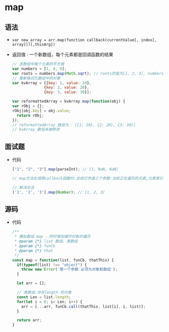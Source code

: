 # map

## 语法

- `var new_array = arr.map(function callback(currentValue[, index[, array]])[,thisArg])`

- 返回值 : 一个新数组，每个元素都是回调函数的结果

    ```js
    // 求数组中每个元素的平方根
    var numbers = [1, 4, 9];
    var roots = numbers.map(Math.sqrt); // roots的值为[1, 2, 3], numbers的值仍为[1, 4, 9]
    // 重新格式化数组中的对象
    var kvArray = [{key: 1, value: 10},
                  {key: 2, value: 20},
                  {key: 3, value: 30}];

    var reformattedArray = kvArray.map(function(obj) {
    var rObj = {};
    rObj[obj.key] = obj.value;
      return rObj;
    });
    // reformattedArray 数组为： [{1: 10}, {2: 20}, {3: 30}]
    // kvArray 数组未被修改
    ```

## 面试题

- 代码

    ```js
    ["1", "2", "3"].map(parseInt); // [1, NaN, NaN]

    // map方法在调用callback函数时,会给它传递三个参数:当前正在遍历的元素,元素索引, 原数组本身。第三个参数parseInt会忽视, 但第二个参数不会,也就是说,parseInt把传过来的索引值当成进制数来使用.从而返回了NaN

    // 解决办法
    ['1', '2', '3'].map(Number); // [1, 2, 3]
    ```

## 源码

- 代码

    ```js
    /**
     * 模拟数组 map ，同时增加循环对象的遍历
     * @param {*} list 数组、类数组
     * @param {*} funCb
     * @param {*} that
     */
    const map = function(list, funCb, thatThis) {
      if(typeof(list) !== "object") {
        throw new Error('第一个参数 必须为对象和数组');
      }

      let arr = [];

      // 类数组:存在length 的对象
      const Len = list.length;
      for(let i = 0; i< Len; i++) {
        arr = [...arr, funCb.call(thatThis, list[i], i, list)];
      }

      return arr;
    }
    ```
